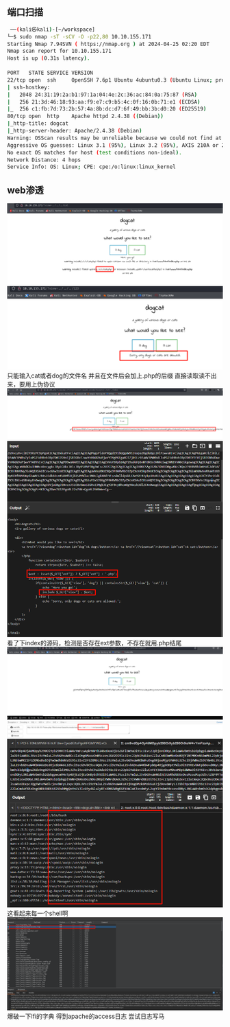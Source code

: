 

## 端口扫描
```bash
 ──(kali㉿kali)-[~/workspace]
└─$ sudo nmap -sT -sCV -O -p22,80 10.10.155.171
Starting Nmap 7.94SVN ( https://nmap.org ) at 2024-04-25 02:20 EDT
Nmap scan report for 10.10.155.171
Host is up (0.31s latency).

PORT   STATE SERVICE VERSION
22/tcp open  ssh     OpenSSH 7.6p1 Ubuntu 4ubuntu0.3 (Ubuntu Linux; protocol 2.0)
| ssh-hostkey: 
|   2048 24:31:19:2a:b1:97:1a:04:4e:2c:36:ac:84:0a:75:87 (RSA)
|   256 21:3d:46:18:93:aa:f9:e7:c9:b5:4c:0f:16:0b:71:e1 (ECDSA)
|_  256 c1:fb:7d:73:2b:57:4a:8b:dc:d7:6f:49:bb:3b:d0:20 (ED25519)
80/tcp open  http    Apache httpd 2.4.38 ((Debian))
|_http-title: dogcat
|_http-server-header: Apache/2.4.38 (Debian)
Warning: OSScan results may be unreliable because we could not find at least 1 open and 1 closed port
Aggressive OS guesses: Linux 3.1 (95%), Linux 3.2 (95%), AXIS 210A or 211 Network Camera (Linux 2.6.17) (95%), ASUS RT-N56U WAP (Linux 3.4) (93%), Linux 3.16 (93%), Linux 2.6.32 (93%), Linux 2.6.39 - 3.2 (93%), Linux 3.1 - 3.2 (93%), Linux 3.2 - 4.9 (93%), Linux 3.7 - 3.10 (93%)
No exact OS matches for host (test conditions non-ideal).
Network Distance: 4 hops
Service Info: OS: Linux; CPE: cpe:/o:linux:linux_kernel

```

## web渗透

![](images/2024-04-25-14-42-43.png)
![](images/2024-04-25-14-42-57.png)
只能输入cat或者dog的文件名
并且在文件后会加上.php的后缀
直接读取读不出来，要用上伪协议
![](images/2024-04-25-14-58-46.png)
![](images/2024-04-25-20-00-16.png)
看了下index的源码，检测是否存在ext参数，不存在就用.php结尾
![](images/2024-04-25-20-05-29.png)
![](images/2024-04-25-20-07-11.png)
这看起来每一个shell啊
![](images/2024-04-25-20-17-56.png)
爆破一下lfi的字典
得到apache的access日志
尝试日志写马